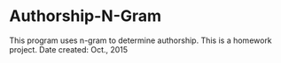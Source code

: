 # Authorship-N-Gram
This program uses n-gram to determine authorship. This is a homework project. Date created: Oct., 2015
